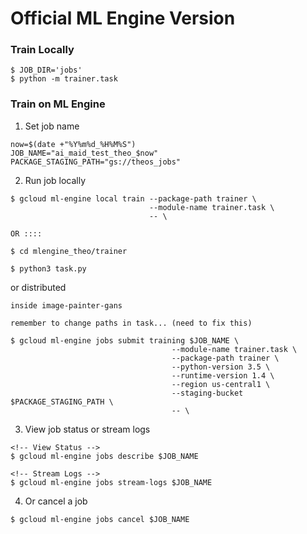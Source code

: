 # Official ML Engine Version

### Train Locally
```
$ JOB_DIR='jobs'
$ python -m trainer.task
```

### Train on ML Engine
1. Set job name
```
now=$(date +"%Y%m%d_%H%M%S")
JOB_NAME="ai_maid_test_theo_$now"
PACKAGE_STAGING_PATH="gs://theos_jobs"
```
2. Run job locally
```
$ gcloud ml-engine local train --package-path trainer \
                               --module-name trainer.task \
                               -- \

OR ::::

$ cd mlengine_theo/trainer

$ python3 task.py

```
or distributed
```
inside image-painter-gans

remember to change paths in task... (need to fix this)

$ gcloud ml-engine jobs submit training $JOB_NAME \
                                    --module-name trainer.task \
                                    --package-path trainer \
                                    --python-version 3.5 \
                                    --runtime-version 1.4 \
                                    --region us-central1 \
                                    --staging-bucket $PACKAGE_STAGING_PATH \
                                    -- \

```
3. View job status or stream logs
```
<!-- View Status -->
$ gcloud ml-engine jobs describe $JOB_NAME

<!-- Stream Logs -->
$ gcloud ml-engine jobs stream-logs $JOB_NAME
```

4. Or cancel a job
```
$ gcloud ml-engine jobs cancel $JOB_NAME
```
